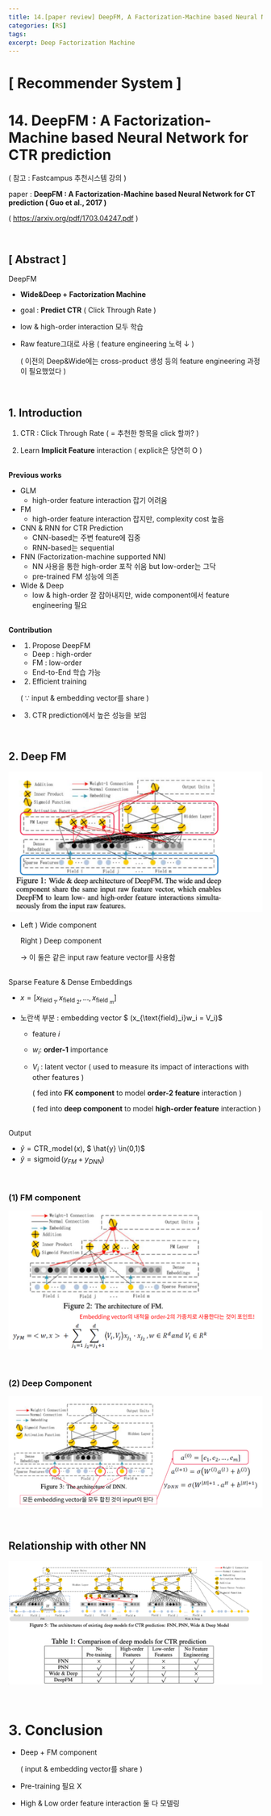 ```yaml
---
title: 14.[paper review] DeepFM, A Factorization-Machine based Neural Network for CTR prediction
categories: [RS]
tags: 
excerpt: Deep Factorization Machine
---
```


<script src="https://cdn.mathjax.org/mathjax/latest/MathJax.js?config=TeX-AMS-MML_HTMLorMML" type="text/javascript"></script>

# [ Recommender System ]

# 14. DeepFM : A Factorization-Machine based Neural Network for CTR prediction

( 참고 : Fastcampus 추천시스템 강의 )

paper : **DeepFM : A Factorization-Machine based Neural Network for CT prediction ( Guo et al., 2017 )** 

( https://arxiv.org/pdf/1703.04247.pdf )

<br>

## [ Abstract ]

DeepFM

- **Wide&Deep + Factorization Machine**
- goal : **Predict CTR** ( Click Through Rate )

- low & high-order interaction 모두 학습

- Raw feature그대로 사용 ( feature engineering 노력 $\downarrow$ )

  ( 이전의 Deep&Wide에는 cross-product 생성 등의 feature engineering 과정이 필요했었다 )

<br>

## 1.  Introduction

1. CTR : Click Through Rate ( = 추천한 항목을 click 할까? )

2. Learn **Implicit Feature** interaction ( explicit은 당연히 O )

<br>**Previous works**

- GLM
  - high-order feature interaction 잡기 어려움
- FM
  - high-order feature interaction 잡지만, complexity cost 높음
- CNN & RNN for CTR Prediction
  - CNN-based는 주변 feature에 집중
  - RNN-based는 sequential
- FNN (Factorization-machine supported NN)
  - NN 사용을 통한 high-order 포착 쉬움 but low-order는 그닥
  - pre-trained FM 성능에 의존
- Wide & Deep
  - low & high-order 잘 잡아내지만, wide component에서 feature engineering 필요

<br>**Contribution**

- 1) Propose DeepFM

  - Deep : high-order
  - FM : low-order
  - End-to-End 학습 가능

- 2) Efficient training

  ( $\because$ input & embedding vector를 share )

- 3) CTR prediction에서 높은 성능을 보임

<br>

## 2. Deep FM

![figure2](/assets/img/recsys/14-1.png)

- Left ) Wide component

  Right ) Deep component

  $\rightarrow$ 이 둘은 같은 input raw feature vector를 사용함

<br>Sparse Feature & Dense Embeddings

- $x=\left[x_{\text {field }_{1}}, x_{\text {field }_{2}}, \ldots, x_{\text {field }_{m}}\right]$

- 노란색 부분 : embedding vector $ (x_{\text{field}_i}w_i = V_i)$
  - feature $i$

  - $w_{i}$: **order-1** importance

  - $V_i$ : latent vector ( used to measure its impact of interactions with other features )

    ( fed into **FK component** to model **order-2 feature** interaction )

    ( fed into **deep component** to model **high-order feature** interaction )

<br>Output

- $\hat{y}=\operatorname{CTR}_{-} \operatorname{model}(x)$, $ \hat{y} \in(0,1)$
- $\hat{y}=\operatorname{sigmoid}\left(y_{F M}+y_{D N N}\right)$

<br>

### (1) FM component

![figure2](/assets/img/recsys/14-2.png)

<br>

### (2) Deep Component

![figure2](/assets/img/recsys/14-3.png)

<br>

## Relationship with other NN

![figure2](/assets/img/recsys/14-4.png)

<br>

# 3. Conclusion

- Deep + FM component

  ( input & embedding vector를 share )

- Pre-training 필요 X

- High & Low order feature interaction 둘 다 모델링

  